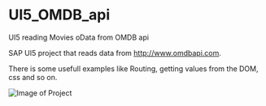 # UI5_OMDB_api
UI5 reading Movies oData from OMDB api

SAP UI5 project that reads data from http://www.omdbapi.com.

There is some usefull examples like Routing, getting values from the DOM, css and so on.

![Image of Project](http://rbrehmer.com/wp-content/uploads/2020/05/MoviesAPI-UI5.jpg)
